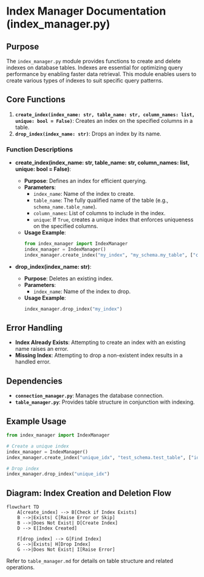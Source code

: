 
# Index Manager Documentation (index_manager.py)

## Purpose
The `index_manager.py` module provides functions to create and delete indexes on database tables. Indexes are essential for optimizing query performance by enabling faster data retrieval. This module enables users to create various types of indexes to suit specific query patterns.

## Core Functions
1. **`create_index(index_name: str, table_name: str, column_names: list, unique: bool = False)`**: Creates an index on the specified columns in a table.
2. **`drop_index(index_name: str)`**: Drops an index by its name.

### Function Descriptions
- **create_index(index_name: str, table_name: str, column_names: list, unique: bool = False)**:
    - **Purpose**: Defines an index for efficient querying.
    - **Parameters**:
        - `index_name`: Name of the index to create.
        - `table_name`: The fully qualified name of the table (e.g., `schema_name.table_name`).
        - `column_names`: List of columns to include in the index.
        - `unique`: If `True`, creates a unique index that enforces uniqueness on the specified columns.
    - **Usage Example**:
        ```python
        from index_manager import IndexManager
        index_manager = IndexManager()
        index_manager.create_index("my_index", "my_schema.my_table", ["column1", "column2"], unique=True)
        ```

- **drop_index(index_name: str)**:
    - **Purpose**: Deletes an existing index.
    - **Parameters**:
        - `index_name`: Name of the index to drop.
    - **Usage Example**:
        ```python
        index_manager.drop_index("my_index")
        ```

## Error Handling
- **Index Already Exists**: Attempting to create an index with an existing name raises an error.
- **Missing Index**: Attempting to drop a non-existent index results in a handled error.

## Dependencies
- **`connection_manager.py`**: Manages the database connection.
- **`table_manager.py`**: Provides table structure in conjunction with indexing.

## Example Usage
```python
from index_manager import IndexManager

# Create a unique index
index_manager = IndexManager()
index_manager.create_index("unique_idx", "test_schema.test_table", ["id", "email"], unique=True)

# Drop index
index_manager.drop_index("unique_idx")
```

## Diagram: Index Creation and Deletion Flow

```mermaid
flowchart TD
    A[create_index] --> B[Check if Index Exists]
    B -->|Exists| C[Raise Error or Skip]
    B -->|Does Not Exist| D[Create Index]
    D --> E[Index Created]

    F[drop_index] --> G[Find Index]
    G -->|Exists| H[Drop Index]
    G -->|Does Not Exist| I[Raise Error]
```

Refer to `table_manager.md` for details on table structure and related operations.

